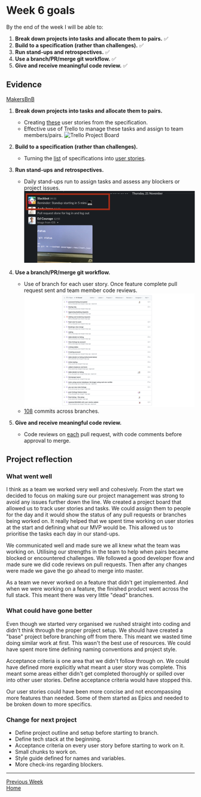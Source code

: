 # Week 6 goals

By the end of the week I will be able to:

1. **Break down projects into tasks and allocate them to pairs.** :white_check_mark:
2. **Build to a specification (rather than challenges).** :white_check_mark:
3. **Run stand-ups and retrospectives.** :white_check_mark:
4. **Use a branch/PR/merge git workflow.** :white_check_mark:
5. **Give and receive meaningful code review.** :white_check_mark:

## Evidence
[MakersBnB](https://github.com/jonesandy/makersbnb)

1. **Break down projects into tasks and allocate them to pairs.**
    * Creating [these](https://github.com/jonesandy/makersbnb#user-stories) user stories from the specification.
    * Effective use of Trello to manage these tasks and assign to team members/pairs. ![Trello Project Board](./_imgs/trello.png)

2. **Build to a specification (rather than challenges).**
    * Turning the [list](https://github.com/makersacademy/course/blob/master/makersbnb/specification_and_mockups.md) of specifications into [user stories](https://github.com/jonesandy/makersbnb#user-stories).

3. **Run stand-ups and retrospectives.**
    * Daily stand-ups run to assign tasks and assess any blockers or project issues. ![Trello Project Board](./_imgs/standups.png)

4. **Use a branch/PR/merge git workflow.**
    * Use of branch for each user story. Once feature complete pull request sent and team member code reviews. ![Pull Requests](./_imgs/pull-requests.png)
    * [108](https://github.com/jonesandy/makersbnb/commits/master) commits across branches.

5. **Give and receive meaningful code review.**
    * Code reviews on [each](https://github.com/jonesandy/makersbnb/pull/7) pull request, with code comments before approval to merge.
    

## Project reflection

### What went well

I think as a team we worked very well and cohesively. From the start we decided to focus on making sure our project management was strong to avoid any issues further down the line. We created a project board that allowed us to track user stories and tasks. We could assign them to people for the day and it would show the status of any pull requests or branches being worked on. It really helped that we spent time working on user stories at the start and defining what our MVP would be. This allowed us to prioritise the tasks each day in our stand-ups.

We communicated well and made sure we all knew what the team was working on. Utilising our strengths in the team to help when pairs became blocked or encountered challenges. We followed a good developer flow and made sure we did code reviews on pull requests.  Then after any changes were made we gave the go ahead to merge into master.

As a team we never worked on a feature that didn't get implemented. And when we were working on a feature, the finished product went across the full stack. This meant there was very little "dead" branches.

### What could have gone better

Even though we started very organised we rushed straight into coding and didn't think through the proper project setup. We should have created a "base" project before branching off from there. This meant we wasted time doing similar work at first. This wasn't the best use of resources. We could have spent more time defining naming conventions and project style.

Acceptance criteria is one area that we didn't follow through on. We could have defined more explicitly what meant a user story was complete. This meant some areas either didn't get completed thoroughly or spilled over into other user stories. Define acceptance criteria would have stopped this.

Our user stories could have been more concise and not encompassing more features than needed. Some of them started as Epics and needed to be broken down to more specifics.

### Change for next project

* Define project outline and setup before starting to branch.
* Define tech stack at the beginning.
* Acceptance criteria on every user story before starting to work on it.
* Small chunks to work on.
* Style guide defined for names and variables.
* More check-ins regarding blockers.

---

[Previous Week](https://github.com/jonesandy/learning-goals/blob/master/week5/week5.md)     
[Home](https://github.com/jonesandy/learning-goals)    
